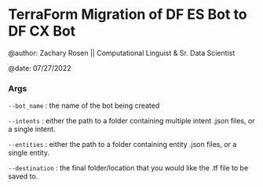 # TerraForm Migration of DF ES Bot to DF CX Bot

@author: Zachary Rosen || Computational Linguist & Sr. Data Scientist

@date: 07/27/2022

### Args

`--bot_name` : the name of the bot being created

`--intents` : either the path to a folder containing multiple intent .json files, or a single intent.

`--entities` : either the path to a folder containing entity .json files, or a single entity.

`--destination` : the final folder/location that you would like the .tf file to be saved to.



